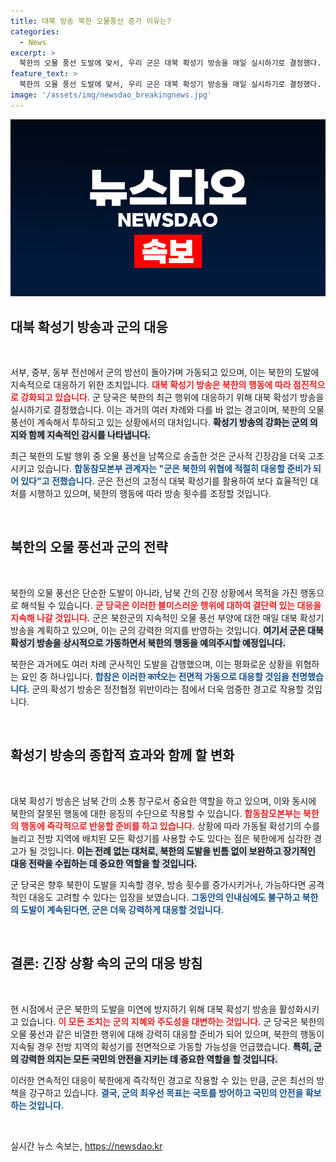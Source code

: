 ```yaml
---
title: 대북 방송 북한 오물풍선 증가 이유는?
categories:
  - News
excerpt: >
  북한의 오물 풍선 도발에 맞서, 우리 군은 대북 확성기 방송을 매일 실시하기로 결정했다. 합참은 전면 가동 가능성을 경고하며, 북한의 치졸한 행동에 강력히 대응할 방침을 세웠다. 긴장감이 고조되는 한반도 상황에서, 과연 북한의 뒤얽힌 행보는 어디까지 이어질까?
feature_text: >
  북한의 오물 풍선 도발에 맞서, 우리 군은 대북 확성기 방송을 매일 실시하기로 결정했다. 합참은 전면 가동 가능성을 경고하며, 북한의 치졸한 행동에 강력히 대응할 방침을 세웠다. 긴장감이 고조되는 한반도 상황에서, 과연 북한의 뒤얽힌 행보는 어디까지 이어질까?
image: '/assets/img/newsdao_breakingnews.jpg'
---
```


<p><img src="/assets/img/newsdao_breakingnews.jpg" alt="cryptoinkorea 속보" /></p>

<h2 data-ke-size="size26">대북 확성기 방송과 군의 대응</h2>

<p data-ke-size="size16">&nbsp;</p>

<p>서부, 중부, 동부 전선에서 군의 방선이 돌아가며 가동되고 있으며, 이는 북한의 도발에 지속적으로 대응하기 위한 조치입니다. <b><span style="color: #ee2323;">대북 확성기 방송은 북한의 행동에 따라 점진적으로 강화되고 있습니다.</span></b> 군 당국은 북한의 최근 행위에 대응하기 위해 대북 확성기 방송을 실시하기로 결정했습니다. 이는 과거의 여러 차례와 다를 바 없는 경고이며, 북한의 오물 풍선이 계속해서 투하되고 있는 상황에서의 대처입니다. <b><span style="background-color: #21538527;">확성기 방송의 강화는 군의 의지와 함께 지속적인 감시를 나타냅니다.</span></b> </p>

<p>최근 북한의 도발 행위 중 오물 풍선을 남쪽으로 송출한 것은 군사적 긴장감을 더욱 고조시키고 있습니다. <b><span style="color: #1a5490;">합동참모본부 관계자는 "군은 북한의 위협에 적절히 대응할 준비가 되어 있다"고 전했습니다.</span></b> 군은 전선의 고정식 대북 확성기를 활용하여 보다 효율적인 대처를 시행하고 있으며, 북한의 행동에 따라 방송 횟수를 조정할 것입니다.</p>

<p data-ke-size="size16">&nbsp;</p>

<h2 data-ke-size="size26">북한의 오물 풍선과 군의 전략</h2>

<p data-ke-size="size16">&nbsp;</p>

<p>북한의 오물 풍선은 단순한 도발이 아니라, 남북 간의 긴장 상황에서 목적을 가진 행동으로 해석될 수 있습니다. <b><span style="color: #ee2323;">군 당국은 이러한 불미스러운 행위에 대하여 결단력 있는 대응을 지속해 나갈 것입니다.</span></b> 군은 북한군의 지속적인 오물 풍선 부양에 대한 매일 대북 확성기 방송을 계획하고 있으며, 이는 군의 강력한 의지를 반영하는 것입니다. <b><span style="background-color: #21538527;">여기서 군은 대북 확성기 방송을 상시적으로 가동하면서 북한의 행동을 예의주시할 예정입니다.</span></b> </p>

<p>북한은 과거에도 여러 차례 군사적인 도발을 감행했으며, 이는 평화로운 상황을 위협하는 요인 중 하나입니다. <b><span style="color: #1a5490;">합참은 이러한 कार्र오는 전면적 가동으로 대응할 것임을 천명했습니다.</span></b> 군의 확성기 방송은 정전협정 위반이라는 점에서 더욱 엄중한 경고로 작용할 것입니다.</p>

<p data-ke-size="size16">&nbsp;</p>

<h2 data-ke-size="size26">확성기 방송의 종합적 효과와 함께 할 변화</h2>

<p data-ke-size="size16">&nbsp;</p>

<p>대북 확성기 방송은 남북 간의 소통 창구로서 중요한 역할을 하고 있으며, 이와 동시에 북한의 잘못된 행동에 대한 응징의 수단으로 작용할 수 있습니다. <b><span style="color: #ee2323;">합동참모본부는 북한의 행동에 즉각적으로 반응할 준비를 하고 있습니다.</span></b> 상황에 따라 가동될 확성기의 수를 늘리고 전방 지역에 배치된 모든 확성기를 사용할 수도 있다는 점은 북한에게 심각한 경고가 될 것입니다. <b><span style="background-color: #21538527;">이는 전례 없는 대처로, 북한의 도발을 빈틈 없이 보완하고 장기적인 대응 전략을 수립하는 데 중요한 역할을 할 것입니다.</span></b> </p>

<p>군 당국은 향후 북한이 도발을 지속할 경우, 방송 횟수를 증가시키거나, 가능하다면 공격적인 대응도 고려할 수 있다는 입장을 보였습니다. <b><span style="color: #1a5490;">그동안의 인내심에도 불구하고 북한의 도발이 계속된다면, 군은 더욱 강력하게 대응할 것입니다.</span></b></p>

<p data-ke-size="size16">&nbsp;</p>

<h2 data-ke-size="size26">결론: 긴장 상황 속의 군의 대응 방침</h2>

<p data-ke-size="size16">&nbsp;</p>

<p>현 시점에서 군은 북한의 도발을 미연에 방지하기 위해 대북 확성기 방송을 활성화시키고 있습니다. <b><span style="color: #ee2323;">이 모든 조치는 군의 지혜와 주도성을 대변하는 것입니다.</span></b> 군 당국은 북한의 오물 풍선과 같은 비열한 행위에 대해 강력히 대응할 준비가 되어 있으며, 북한의 행동이 지속될 경우 전방 지역의 확성기를 전면적으로 가동할 가능성을 언급했습니다. <b><span style="background-color: #21538527;">특히, 군의 강력한 의지는 모든 국민의 안전을 지키는 데 중요한 역할을 할 것입니다.</span></b> </p>

<p>이러한 연속적인 대응이 북한에게 즉각적인 경고로 작용할 수 있는 만큼, 군은 최선의 방책을 강구하고 있습니다. <b><span style="color: #1a5490;">결국, 군의 최우선 목표는 국토를 방어하고 국민의 안전을 확보하는 것입니다.</span></b> </p>

<p data-ke-size="size16">&nbsp;</p>
실시간 뉴스 속보는, <a href="https://newsdao.kr" rel="dofollow">https://newsdao.kr</a>


